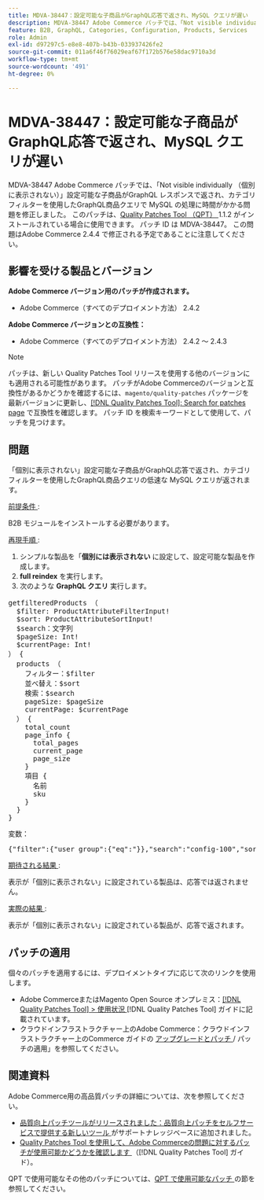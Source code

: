 ```yaml
---
title: MDVA-38447：設定可能な子商品がGraphQL応答で返され、MySQL クエリが遅い
description: MDVA-38447 Adobe Commerce パッチでは、「Not visible individually （個別に表示されない）」設定可能な子商品がGraphQL レスポンスで返され、カテゴリフィルターを使用したGraphQL商品クエリで MySQL の処理に時間がかかる問題を修正しました。 このパッチは、[Quality Patches Tool （QPT） ] （https://experienceleague.adobe.com/en/docs/commerce-operations/tools/quality-patches-tool/quality-patches-tool-to-self-serve-quality-patches） 1.1.2 がインストールされている場合に利用できます。 パッチ ID は MDVA-38447。 この問題はAdobe Commerce 2.4.4 で修正される予定であることに注意してください。
feature: B2B, GraphQL, Categories, Configuration, Products, Services
role: Admin
exl-id: d97297c5-e8e8-407b-b43b-033937426fe2
source-git-commit: 011a6f46f76029eaf67f172b576e58dac9710a3d
workflow-type: tm+mt
source-wordcount: '491'
ht-degree: 0%

---
```


# MDVA-38447：設定可能な子商品がGraphQL応答で返され、MySQL クエリが遅い

MDVA-38447 Adobe Commerce パッチでは、「Not visible individually （個別に表示されない）」設定可能な子商品がGraphQL レスポンスで返され、カテゴリフィルターを使用したGraphQL商品クエリで MySQL の処理に時間がかかる問題を修正しました。 このパッチは、[Quality Patches Tool （QPT） ](https://experienceleague.adobe.com/en/docs/commerce-operations/tools/quality-patches-tool/quality-patches-tool-to-self-serve-quality-patches)1.1.2 がインストールされている場合に使用できます。 パッチ ID は MDVA-38447。 この問題はAdobe Commerce 2.4.4 で修正される予定であることに注意してください。

## 影響を受ける製品とバージョン

**Adobe Commerce バージョン用のパッチが作成されます。**

* Adobe Commerce（すべてのデプロイメント方法） 2.4.2

**Adobe Commerce バージョンとの互換性：**

* Adobe Commerce（すべてのデプロイメント方法） 2.4.2 ～ 2.4.3

>[!NOTE]
>
>パッチは、新しい Quality Patches Tool リリースを使用する他のバージョンにも適用される可能性があります。 パッチがAdobe Commerceのバージョンと互換性があるかどうかを確認するには、`magento/quality-patches` パッケージを最新バージョンに更新し、[[!DNL Quality Patches Tool]: Search for patches page](https://experienceleague.adobe.com/en/docs/commerce-operations/tools/quality-patches-tool/quality-patches-tool-to-self-serve-quality-patches) で互換性を確認します。 パッチ ID を検索キーワードとして使用して、パッチを見つけます。

## 問題

「個別に表示されない」設定可能な子商品がGraphQL応答で返され、カテゴリフィルターを使用したGraphQL商品クエリの低速な MySQL クエリが返されます。

<u> 前提条件 </u>:

B2B モジュールをインストールする必要があります。

<u> 再現手順 </u>:

1. シンプルな製品を「**個別には表示されない** に設定して、設定可能な製品を作成します。
1. **full reindex** を実行します。
1. 次のような **GraphQL クエリ** 実行します。

<pre>getfilteredProducts （
  $filter: ProductAttributeFilterInput!
  $sort: ProductAttributeSortInput!
  $search：文字列
  $pageSize: Int!
  $currentPage: Int!
） &lbrace;
  products （
    フィルター：$filter
    並べ替え：$sort
    検索：$search
    pageSize: $pageSize
    currentPage: $currentPage
  ） &lbrace;
    total_count
    page_info &lbrace;
      total_pages
      current_page
      page_size
    &rbrace;
    項目 &lbrace;
      名前
      sku
    &rbrace;
  &rbrace;
&rbrace;</pre>

変数：

<pre>{"filter":{"user_group":{"eq":"}},"search":"config-100","sort":{},"pageSize":200,"currentPage":1}
</pre>

<u> 期待される結果 </u>:

表示が「個別に表示されない」に設定されている製品は、応答では返されません。

<u> 実際の結果 </u>:

表示が「個別に表示されない」に設定されている製品が、応答で返されます。

## パッチの適用

個々のパッチを適用するには、デプロイメントタイプに応じて次のリンクを使用します。

* Adobe CommerceまたはMagento Open Source オンプレミス：[[!DNL Quality Patches Tool] > 使用状況 ](/help/tools/quality-patches-tool/usage.md) [!DNL Quality Patches Tool] ガイドに記載されています。
* クラウドインフラストラクチャー上のAdobe Commerce：クラウドインフラストラクチャー上のCommerce ガイドの [ アップグレードとパッチ ](https://experienceleague.adobe.com/docs/commerce-cloud-service/user-guide/develop/upgrade/apply-patches.html)/ パッチの適用」を参照してください。

## 関連資料

Adobe Commerce用の高品質パッチの詳細については、次を参照してください。

* [ 品質向上パッチツールがリリースされました：品質向上パッチをセルフサービスで提供する新しいツール ](https://experienceleague.adobe.com/en/docs/commerce-operations/tools/quality-patches-tool/quality-patches-tool-to-self-serve-quality-patches) がサポートナレッジベースに追加されました。
* [Quality Patches Tool を使用して、Adobe Commerceの問題に対するパッチが使用可能かどうかを確認します ](/help/tools/quality-patches-tool/patches-available-in-qpt/check-patch-for-magento-issue-with-magento-quality-patches.md) （[!DNL Quality Patches Tool] ガイド）。

QPT で使用可能なその他のパッチについては、[QPT で使用可能なパッチ ](https://experienceleague.adobe.com/tools/commerce-quality-patches/index.html) の節を参照してください。

